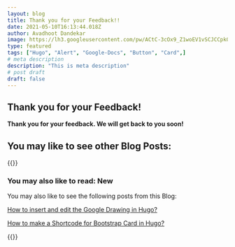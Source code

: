 ```yaml
---
layout: blog
title: Thank you for your Feedback!!
date: 2021-05-10T16:13:44.018Z
author: Avadhoot Dandekar
image: https://lh3.googleusercontent.com/pw/ACtC-3cOx9_Z1woEV1vSCJCCpkQQ9-iY39f1GAYrKzpJ1qyzx2JC4ZSZasKlzHEafR40Lvw0DnJ8nwVwcY2pmqXJP69Wyf6Ls3mgIzlfzHRAf-SKIniJ8mZ-GbEQJ6wToC4yRgOBPNJBSs_WLF9GwMvYBix57g=w800-h500-no
type: featured
tags: ["Hugo", "Alert", "Google-Docs", "Button", "Card",]
# meta description
description: "This is meta description"
# post draft
draft: false
---
```

## Thank you for your Feedback!

**Thank you for your feedback. We will get back to you soon!**

## You may like to see other Blog Posts:

{{<card class="shadow" markdownify="true">}}
### You may also like to read: <span class="badge badge-success">New</span>
You may also like to see the following <span class="badge badge-primary">posts</span> from this Blog:
<p><a href="https://go.avadhoot.me/blog/2021-03-26-how-to-insert-and-edit-the-google-drawing/" target="_blank">How to insert and edit the Google Drawing in Hugo?</a></p>
<p><a href="https://go.avadhoot.me/blog/2021-01-25-new-blog-post-from-netlify-cms/" target="_blank">How to make a Shortcode for Bootstrap Card in Hugo?</a></p>
{{</card>}}